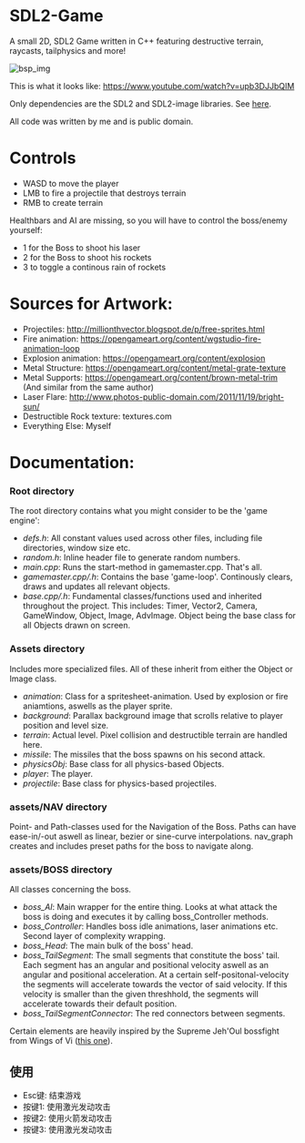 # SDL2-Game

A small 2D, SDL2 Game written in C++ featuring destructive terrain, raycasts, tailphysics and more!

![bsp_img](https://i.imgur.com/bT7p3lS.jpg)

This is what it looks like: https://www.youtube.com/watch?v=upb3DJJbQIM

Only dependencies are the SDL2 and SDL2-image libraries. See [here](https://krother.gitbooks.io/objektorientierte-programmierung-mit-c/content/gitbook/SDL_unter_eclipse.html).

All code was written by me and is public domain.

# Controls
- WASD to move the player
- LMB to fire a projectile that destroys terrain
- RMB to create terrain

Healthbars and AI are missing, so you will have to control the boss/enemy yourself:
- 1 for the Boss to shoot his laser
- 2 for the Boss to shoot his rockets
- 3 to toggle a continous rain of rockets

# Sources for Artwork:
- Projectiles: 	http://millionthvector.blogspot.de/p/free-sprites.html
- Fire animation: 			https://opengameart.org/content/wgstudio-fire-animation-loop
- Explosion animation: 		https://opengameart.org/content/explosion
- Metal Structure: https://opengameart.org/content/metal-grate-texture
- Metal Supports: 	https://opengameart.org/content/brown-metal-trim (And similar from the same author)
- Laser Flare: 	http://www.photos-public-domain.com/2011/11/19/bright-sun/
- Destructible Rock texture: textures.com
- Everything Else: Myself

# Documentation:

### Root directory

The root directory contains what you might consider to be the 'game engine':
- *defs.h*: All constant values used across other files, including file directories, window size etc.
- *random.h*: Inline header file to generate random numbers.
- *main.cpp*: Runs the start-method in gamemaster.cpp. That's all.
- *gamemaster.cpp/.h*: Contains the base 'game-loop'. Continously clears, draws and updates all relevant objects.
- *base.cpp/.h*: Fundamental classes/functions used and inherited throughout the project. This includes: Timer, Vector2, Camera, GameWindow, Object, Image, AdvImage. Object being the base class for all Objects drawn on screen.


### Assets directory

Includes more specialized files. All of these inherit from either the Object or Image class.
- *animation*: Class for a spritesheet-animation. Used by explosion or fire aniamtions, aswells as the player sprite.
- *background*: Parallax background image that scrolls relative to player position and level size.
- *terrain*: Actual level. Pixel collision and destructible terrain are handled here.
- *missile*: The missiles that the boss spawns on his second attack.
- *physicsObj*: Base class for all physics-based Objects.
- *player*: The player.
- *projectile*: Base class for physics-based projectiles.


### assets/NAV directory

Point- and Path-classes used for the Navigation of the Boss.
Paths can have ease-in/-out aswell as linear, bezier or sine-curve interpolations.
nav_graph creates and includes preset paths for the boss to navigate along.


### assets/BOSS directory

All classes concerning the boss.
- *boss_AI*: Main wrapper for the entire thing. Looks at what attack the boss is doing and executes it by calling boss_Controller methods.
- *boss_Controller*: Handles boss idle animations, laser animations etc. Second layer of complexity wrapping.
- *boss_Head*: The main bulk of the boss' head.
- *boss_TailSegment*: The small segments that constitute the boss' tail. Each segment has an angular and positional velocity aswell as an angular and positional acceleration. At a certain self-positonal-velocity the segments will accelerate towards the vector of said velocity. If this velocity is smaller than the given threshhold, the segments will accelerate towards their default position.
- *boss_TailSegmentConnector*: The red connectors between segments.


Certain elements are heavily inspired by the Supreme Jeh'Oul bossfight from Wings of Vi ([this one](https://www.youtube.com/watch?v=VD-y3-hH1do)).

## 使用
- Esc键:  结束游戏
- 按键1:  使用激光发动攻击
- 按键2:  使用火箭发动攻击
- 按键3:  使用激光发动攻击